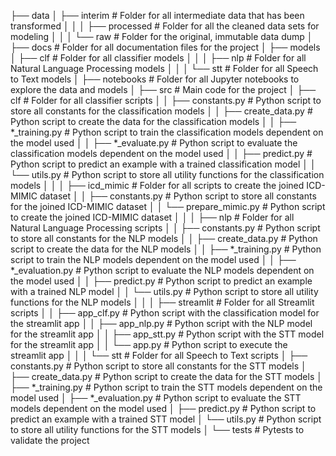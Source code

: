 ├── data
│   ├── interim                             # Folder for all intermediate data that has been transformed
│   │
│   ├── processed                           # Folder for all the cleaned data sets for modeling
│   │
│   └── raw                                 # Folder for the original, immutable data dump
│
├── docs                                    # Folder for all documentation files for the project
│
├── models
│   ├── clf                                 # Folder for all classifier models
│   │
│   ├── nlp                                 # Folder for all Natural Language Processing models
│   │
│   └── stt                                 # Folder for all Speech to Text models
│
├── notebooks                               # Folder for all Jupyter notebooks to explore the data and models
│
├── src                                     # Main code for the project
│   ├── clf                                 # Folder for all classifier scripts
│   │   ├── constants.py                    # Python script to store all constants for the classification models
│   │   ├── create_data.py                  # Python script to create the data for the classification models
│   │   ├── *_training.py                   # Python script to train the classification models dependent on the model used
│   │   ├── *_evaluate.py                   # Python script to evaluate the classification models dependent on the model used
│   │   ├── predict.py                      # Python script to predict an example with a trained classification model
│   │   └── utils.py                        # Python script to store all utility functions for the classification models
│   │
│   ├── icd_mimic                           # Folder for all scripts to create the joined ICD-MIMIC dataset
│   │   ├── constants.py                    # Python script to store all constants for the joined ICD-MIMIC dataset
│   │   └── prepare_mimic.py                # Python script to create the joined ICD-MIMIC dataset
│   │
│   ├── nlp                                 # Folder for all Natural Language Processing scripts
│   │   ├── constants.py                    # Python script to store all constants for the NLP models
│   │   ├── create_data.py                  # Python script to create the data for the NLP models
│   │   ├── *_training.py                   # Python script to train the NLP models dependent on the model used
│   │   ├── *_evaluation.py                 # Python script to evaluate the NLP models dependent on the model used
│   │   ├── predict.py                      # Python script to predict an example with a trained NLP model
│   │   └── utils.py                        # Python script to store all utility functions for the NLP models
│   │
│   ├── streamlit                           # Folder for all Streamlit scripts
│   │   ├── app_clf.py                      # Python script with the classification model for the streamlit app
│   │   ├── app_nlp.py                      # Python script with the NLP model for the streamlit app
│   │   ├── app_stt.py                      # Python script with the STT model for the streamlit app
│   │   └── app.py                          # Python script to execute the streamlit app
│   │
│   └── stt                                 # Folder for all Speech to Text scripts
│       ├── constants.py                    # Python script to store all constants for the STT models
│       ├── create_data.py                  # Python script to create the data for the STT models
│       ├── *_training.py                   # Python script to train the STT models dependent on the model used
│       ├── *_evaluation.py                 # Python script to evaluate the STT models dependent on the model used
│       ├── predict.py                      # Python script to predict an example with a trained STT model
│       └── utils.py                        # Python script to store all utility functions for the STT models
│
└── tests                                   # Pytests to validate the project